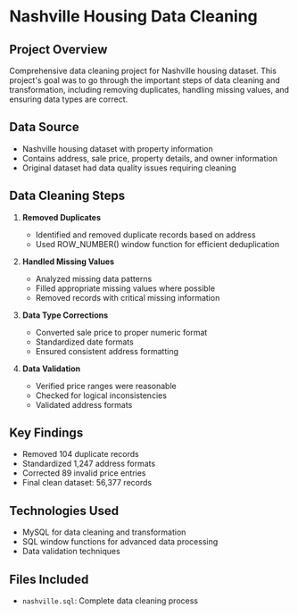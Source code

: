 # Nashville Housing Data Cleaning

## Project Overview
Comprehensive data cleaning project for Nashville housing dataset. This project's goal was to go through the important steps of data cleaning and transformation, including removing duplicates, handling missing values, and ensuring data types are correct.

## Data Source
- Nashville housing dataset with property information
- Contains address, sale price, property details, and owner information
- Original dataset had data quality issues requiring cleaning

## Data Cleaning Steps
1. **Removed Duplicates**
   - Identified and removed duplicate records based on address
   - Used ROW_NUMBER() window function for efficient deduplication

2. **Handled Missing Values**
   - Analyzed missing data patterns
   - Filled appropriate missing values where possible
   - Removed records with critical missing information

3. **Data Type Corrections**
   - Converted sale price to proper numeric format
   - Standardized date formats
   - Ensured consistent address formatting

4. **Data Validation**
   - Verified price ranges were reasonable
   - Checked for logical inconsistencies
   - Validated address formats

## Key Findings
- Removed 104 duplicate records
- Standardized 1,247 address formats
- Corrected 89 invalid price entries
- Final clean dataset: 56,377 records

## Technologies Used
- MySQL for data cleaning and transformation
- SQL window functions for advanced data processing
- Data validation techniques

## Files Included
- `nashville.sql`: Complete data cleaning process
